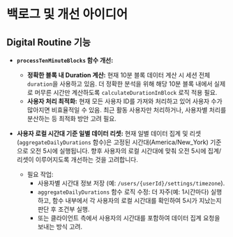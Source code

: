 # 백로그 및 개선 아이디어

## Digital Routine 기능

- **`processTenMinuteBlocks` 함수 개선:**
    - **정확한 블록 내 Duration 계산:** 현재 10분 블록 데이터 계산 시 세션 전체 `duration`을 사용하고 있음. 더 정확한 분석을 위해 해당 10분 블록 내에서 실제로 머무른 시간만 계산하도록 `calculateDurationInBlock` 로직 적용 필요.
    - **사용자 처리 최적화:** 현재 모든 사용자 ID를 가져와 처리하고 있어 사용자 수가 많아지면 비효율적일 수 있음. 최근 활동 사용자만 처리하거나, 사용자별 처리를 분산하는 등 최적화 방안 고려 필요.


-   **사용자 로컬 시간대 기준 일별 데이터 리셋:** 현재 일별 데이터 집계 및 리셋(`aggregateDailyDurations` 함수)은 고정된 시간대(America/New_York) 기준으로 오전 5시에 실행됩니다. 향후 사용자의 로컬 시간대에 맞춰 오전 5시에 집계/리셋이 이루어지도록 개선하는 것을 고려합니다.
    *   필요 작업:
        *   사용자별 시간대 정보 저장 (예: `/users/{userId}/settings/timezone`).
        *   `aggregateDailyDurations` 함수 로직 수정: 더 자주(예: 1시간마다) 실행하고, 함수 내부에서 각 사용자의 로컬 시간대를 확인하여 5시가 지났는지 판단 후 조건부 실행.
        *   또는 클라이언트 측에서 사용자의 시간대를 포함하여 데이터 집계 요청을 보내는 방식 고려. 
